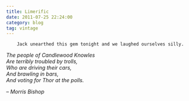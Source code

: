 ```yaml
---
title: Limerific
date: 2011-07-25 22:24:00
category: blog
tag: vintage
---
```

        Jack unearthed this gem tonight and we laughed ourselves silly.

_The people of Candlewood Knowles  
Are terribly troubled by trolls,  
Who are driving their cars,  
And brawling in bars,  
And voting for Thor at the polls._

_– Morris Bishop_

